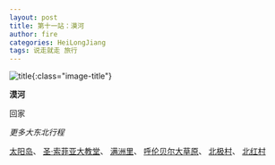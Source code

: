 ```yaml
---
layout: post
title: 第十一站：漠河
author: fire
categories: HeiLongJiang 
tags: 说走就走 旅行
---
```


![title](https://image.sideproject.cn/titlex/title_035.jpg){:class="image-title"}

**漠河**

回家

*更多大东北行程*

[太阳岛](#)、
[圣·索菲亚大教堂](#)、
[满洲里](#)、
[呼伦贝尔大草原](#)、
[北极村](#)、
[北红村](#)
